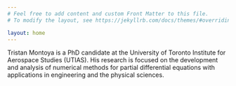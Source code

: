 ```yaml
---
# Feel free to add content and custom Front Matter to this file.
# To modify the layout, see https://jekyllrb.com/docs/themes/#overriding-theme-defaults

layout: home
---
```


Tristan Montoya is a PhD candidate at the University of Toronto Institute for Aerospace Studies (UTIAS). His research is focused on the development and analysis of numerical methods for partial differential equations with applications in engineering and the physical sciences.
